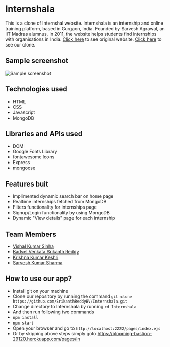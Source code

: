 # Internshala

This is a clone of Internshal website. Internshala is an internship and online training platform, based in Gurgaon, India. Founded by Sarvesh Agrawal, an IIT Madras alumnus, in 2011, the website helps students find internships with organisations in India. [Click here](https://internshala.com/) to see original website.
[Click here](https://blooming-bastion-29120.herokuapp.com/pages/index.ejs) to see our clone.

## Sample screenshot

![Sample screenshot](/src/public/images/screenshot.png "Home page screenshot")

## Technologies used

- HTML
- CSS
- Javascript
- MongoDB

## Libraries and APIs used

- DOM
- Google Fonts Library
- fontawesome Icons
- Express
- mongoose

## Features buit

- Implimented dynamic search bar on home page
- Realtime internships fetched from MongoDB
- Filters functionality for internships page
- Signup/Login functionality by using MongoDB
- Dynamic "View details" page for each internship

## Team Members

- [Vishal Kumar Sinha](https://github.com/Vishal062)
- [Badvel Venkata Srikanth Reddy](https://github.com/SrikanthReddyBV)
- [Krishna Kumar Keshri](https://github.com/KrishnaKumarKeshri96)
- [Sarvesh Kumar Sharma](https://github.com/SARVESHSHARMA-SKS)

## How to use our app?
- Install git on your machine
- Clone our repository by running the command ``` git clone https://github.com/SrikanthReddyBV/Internshala.git ```
- Change directory to Internshala by running ``` cd Internshala ```
- And then run following two commands
- ``` npm install ```
- ``` npm start ```
- Open your browser and go to  ``` http://localhost:2222/pages/index.ejs ```
- Or by skipping above steps
  simply goto https://blooming-bastion-29120.herokuapp.com/pages/in
